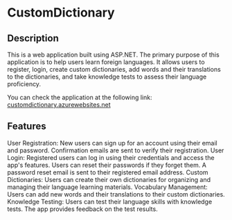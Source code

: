 # CustomDictionary
## Description
This is a web application built using ASP.NET. The primary purpose of this application is to help users learn foreign languages. It allows users to register, login, create custom dictionaries, add words and their translations to the dictionaries, and take knowledge tests to assess their language proficiency.

You can check the application at the following link: [customdictionary.azurewebsites.net](https://customdictionary.azurewebsites.net)

## Features
User Registration: New users can sign up for an account using their email and password. Confirmation emails are sent to verify their registration.
User Login: Registered users can log in using their credentials and access the app's features. Users can reset their passwords if they forget them. A password reset email is sent to their registered email address.
Custom Dictionaries: Users can create their own dictionaries for organizing and managing their language learning materials.
Vocabulary Management: Users can add new words and their translations to their custom dictionaries.
Knowledge Testing: Users can test their language skills with knowledge tests. The app provides feedback on the test results.
